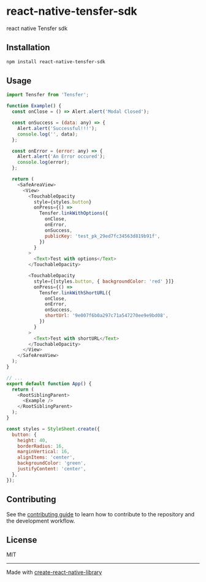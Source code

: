 # react-native-tensfer-sdk

react native Tensfer sdk

## Installation

```sh
npm install react-native-tensfer-sdk
```

## Usage

```js
import Tensfer from 'Tensfer';

function Example() {
  const onClose = () => Alert.alert('Modal Closed');

  const onSuccess = (data: any) => {
    Alert.alert('Successful!!!');
    console.log('', data);
  };

  const onError = (error: any) => {
    Alert.alert('An Error occured');
    console.log(error);
  };

  return (
    <SafeAreaView>
      <View>
        <TouchableOpacity
          style={styles.button}
          onPress={() =>
            Tensfer.linkWithOptions({
              onClose,
              onError,
              onSuccess,
              publicKey: 'test_pk_29ed7fc34563d819b91f',
            })
          }
        >
          <Text>Test with options</Text>
        </TouchableOpacity>

        <TouchableOpacity
          style={[styles.button, { backgroundColor: 'red' }]}
          onPress={() =>
            Tensfer.linkWithShortURL({
              onClose,
              onError,
              onSuccess,
              shortUrl: '9e007f6b0a297c71a547270ee9e9bd08',
            })
          }
        >
          <Text>Test with shortURL</Text>
        </TouchableOpacity>
      </View>
    </SafeAreaView>
  );
}

// ...
export default function App() {
  return (
    <RootSiblingParent>
      <Example />
    </RootSiblingParent>
  );
}

const styles = StyleSheet.create({
  button: {
    height: 40,
    borderRadius: 16,
    marginVertical: 16,
    alignItems: 'center',
    backgroundColor: 'green',
    justifyContent: 'center',
  },
});
```

## Contributing

See the [contributing guide](CONTRIBUTING.md) to learn how to contribute to the repository and the development workflow.

## License

MIT

---

Made with [create-react-native-library](https://github.com/callstack/react-native-builder-bob)
